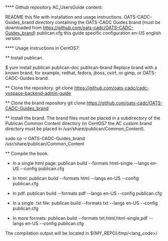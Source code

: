 **** Github repository AC_UsersGuide content:

README this file with installation and usage instructions.
OATS-CADC-Guides_brand 	directory containing the OATS-CADC Guides brand (must be downloaded from https://github.com/oats-cadc/OATS-CADC-Guides_brand)
publican.cfg 		this guide specific configuration
en-US  			english version

**** Usage instructions in CentOS7:

** Install publican. 

$ yum install publican publican-doc publican-brand
Replace brand with a known brand, for example, redhat, fedora, jboss, ovirt, or gimp,
or OATS-CADC-Guides brand.


** Clone the repository.
git clone https://github.com/oats-cadc/cadc-vospace-backend-admin-guide

** Clone the brand repository
git clone https://github.com/oats-cadc/OATS-CADC-Guides_brand

** Install the brand. 
The brand files must be placed in a subdirectory of the Publican Common Content
directory (in CentOS7 the AC custom brand directory must be placed in
/usr/share/publican/Common_Content). 

sudo cp -r OATS-CADC-Guides_brand /usr/share/publican/Common_Content

** Compile the book.

* In a single html page:
publican build --formats html-single --langs en-US --config publican.cfg

* In html:
publican build --formats html --langs en-US --config publican.cfg

* In pdf:
publican build --formats pdf --langs en-US --config publican.cfg

* In a single .txt file:
publican build --formats txt --langs en-US --config publican.cfg

* In more formats:
publican build --formats txt,html,html-single,pdf --langs en-US --config publican.cfg

The compilation output will be located in ${MY_REPO}/tmp/<lang_code>/<format>

